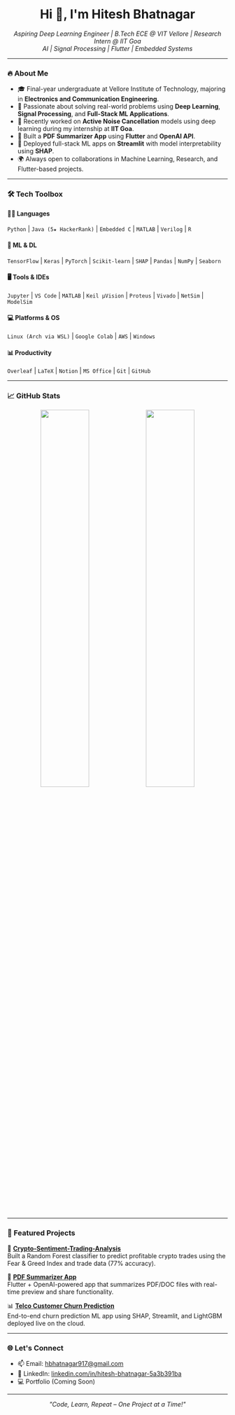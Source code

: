 <h1 align="center">Hi 👋, I'm Hitesh Bhatnagar</h1>

<p align="center">
  <em>Aspiring Deep Learning Engineer | B.Tech ECE @ VIT Vellore | Research Intern @ IIT Goa</em><br>
  <em>AI | Signal Processing | Flutter | Embedded Systems</em>
</p>

---

### 🔥 About Me

- 🎓 Final-year undergraduate at Vellore Institute of Technology, majoring in **Electronics and Communication Engineering**.
- 🧠 Passionate about solving real-world problems using **Deep Learning**, **Signal Processing**, and **Full-Stack ML Applications**.
- 🔬 Recently worked on **Active Noise Cancellation** models using deep learning during my internship at **IIT Goa**.
- 📱 Built a **PDF Summarizer App** using **Flutter** and **OpenAI API**.
- 🧾 Deployed full-stack ML apps on **Streamlit** with model interpretability using **SHAP**.
- 🌍 Always open to collaborations in Machine Learning, Research, and Flutter-based projects.

---

### 🛠️ Tech Toolbox

#### 👨‍💻 Languages
`Python` | `Java (5★ HackerRank)` | `Embedded C` | `MATLAB` | `Verilog` | `R`

#### 🧠 ML & DL
`TensorFlow` | `Keras` | `PyTorch` | `Scikit-learn` | `SHAP` | `Pandas` | `NumPy` | `Seaborn`

#### 🖥️ Tools & IDEs
`Jupyter` | `VS Code` | `MATLAB` | `Keil µVision` | `Proteus` | `Vivado` | `NetSim` | `ModelSim`

#### 💻 Platforms & OS
`Linux (Arch via WSL)` | `Google Colab` | `AWS` | `Windows`

#### 📊 Productivity
`Overleaf` | `LaTeX` | `Notion` | `MS Office` | `Git` | `GitHub`

---

### 📈 GitHub Stats

<p align="center">
  <img src="https://github-readme-stats.vercel.app/api?username=hitesh-bhatnagar&show_icons=true&theme=radical" width="47%"/>
  <img src="https://github-readme-streak-stats.herokuapp.com/?user=hitesh-bhatnagar&theme=radical" width="47%"/>
</p>

---

### 💼 Featured Projects

🚀 **[Crypto-Sentiment-Trading-Analysis](https://github.com/hitesh-bhatnagar/Crypto-Sentiment-Trading-Analysis)**  
Built a Random Forest classifier to predict profitable crypto trades using the Fear & Greed Index and trade data (77% accuracy).

📄 **[PDF Summarizer App](https://github.com/hitesh-bhatnagar/PDF-Summarizer_APP)**  
Flutter + OpenAI-powered app that summarizes PDF/DOC files with real-time preview and share functionality.

📊 **[Telco Customer Churn Prediction](https://github.com/hitesh-bhatnagar/Telco-Customer-Churn-Predictor-Full-Stack-ML-App-)**  
End-to-end churn prediction ML app using SHAP, Streamlit, and LightGBM deployed live on the cloud.

---

### 🌐 Let's Connect

- 📫 Email: [hbhatnagar917@gmail.com](mailto:hbhatnagar917@gmail.com)
- 💼 LinkedIn: [linkedin.com/in/hitesh-bhatnagar-5a3b391ba](https://linkedin.com/in/hitesh-bhatnagar-5a3b391ba)
- 💻 Portfolio (Coming Soon)

---

<p align="center"><em>"Code, Learn, Repeat – One Project at a Time!"</em></p>
